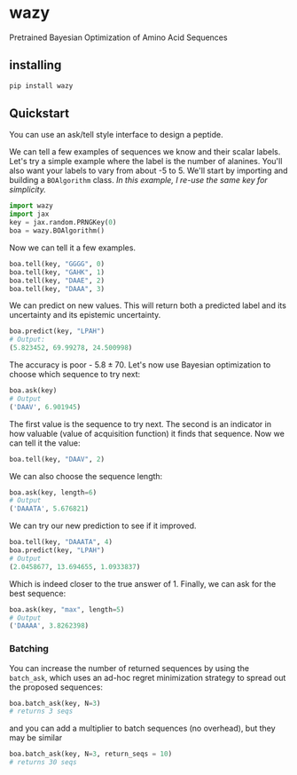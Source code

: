 # wazy

Pretrained Bayesian Optimization of Amino Acid Sequences

## installing

```bash
pip install wazy
```

## Quickstart

You can use an ask/tell style interface to design a peptide.

We can tell a few examples of sequences we know and their scalar labels. Let's try a simple example where the label is the number of alanines. You'll also want your labels to vary from about -5 to 5. We'll start by importing and building a `BOAlgorithm` class. *In this example, I re-use the same key for simplicity.*

```py
import wazy
import jax
key = jax.random.PRNGKey(0)
boa = wazy.BOAlgorithm()
```

Now we can tell it a few examples.

```py
boa.tell(key, "GGGG", 0)
boa.tell(key, "GAHK", 1)
boa.tell(key, "DAAE", 2)
boa.tell(key, "DAAA", 3)
```

We can predict on new values. This will return both a predicted label and its uncertainty and its epistemic uncertainty.

```py
boa.predict(key, "LPAH")
# Output:
(5.823452, 69.99278, 24.500998)
```

The accuracy is poor - $5.8\pm 70$. Let's now use Bayesian optimization to choose which sequence to try next:

```py
boa.ask(key)
# Output
('DAAV', 6.901945)
```

The first value is the sequence to try next. The second is an indicator in how valuable (value of acquisition function) it finds that sequence. Now we can tell it the value:

```py
boa.tell(key, "DAAV", 2)
```

We can also choose the sequence length:

```py
boa.ask(key, length=6)
# Output
('DAAATA', 5.676821)
```

We can try our new prediction to see if it improved.

```py
boa.tell(key, "DAAATA", 4)
boa.predict(key, "LPAH")
# Output
(2.0458677, 13.694655, 1.0933837)
```

Which is indeed closer to the true answer of 1. Finally, we can ask for the best sequence:

```py
boa.ask(key, "max", length=5)
# Output
('DAAAA', 3.8262398)
```

### Batching

You can increase the number of returned sequences by using the `batch_ask`, which uses an ad-hoc regret minimization strategy to spread out the proposed sequences:

```py
boa.batch_ask(key, N=3)
# returns 3 seqs
```

and you can add a multiplier to batch sequences (no overhead), but they may be similar

```py
boa.batch_ask(key, N=3, return_seqs = 10)
# returns 30 seqs
```
